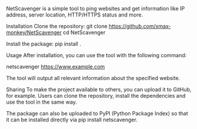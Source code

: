 NetScavenger is a simple tool to ping websites and get information like IP address, server location, HTTP/HTTPS status and more.

Installation
Clone the repository:
git clone https://github.com/xmax-monkey/NetScavenger
cd NetScavenger

Install the package:
pip install .

Usage
After installation, you can use the tool with the following command:

netscavenger https://www.example.com

The tool will output all relevant information about the specified website.

Sharing
To make the project available to others, you can upload it to GitHub, for example. Users can clone the repository, install the dependencies and use the tool in the same way.

The package can also be uploaded to PyPI (Python Package Index) so that it can be installed directly via pip install netscavenger.
